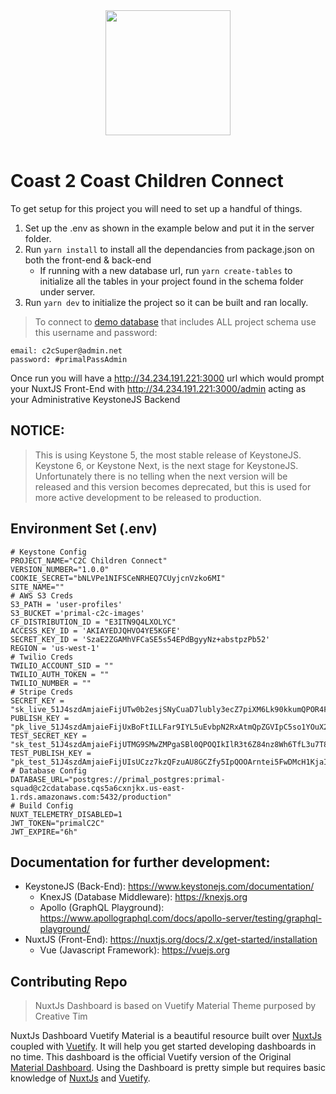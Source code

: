 <div align="center">
<img src="https://primal-c2c-images.s3.amazonaws.com/static/C2Clogowhite.png"  height="200" width="200">
</div>
<br>

# Coast 2 Coast Children Connect

To get setup for this project you will need to set up a handful of things.

1. Set up the .env as shown in the example below and put it in the server folder.
2. Run `yarn install` to install all the dependancies from package.json on both the front-end & back-end
   - If running with a new database url, run `yarn create-tables` to initialize all the tables in your project found in the schema folder under server.
3. Run `yarn dev` to initialize the project so it can be built and ran locally.

> To connect to [demo database](postgres://primal_postgres:primal-squad@c2cdatabase.cqs5a6cxnjkx.us-east-1.rds.amazonaws.com:5432/development) that includes ALL project schema use this username and password:

```
email: c2cSuper@admin.net
password: #primalPassAdmin
```

Once run you will have a http://34.234.191.221:3000 url which would prompt your NuxtJS Front-End with http://34.234.191.221:3000/admin acting as your Administrative KeystoneJS Backend

## NOTICE:

> This is using Keystone 5, the most stable release of KeystoneJS. Keystone 6, or Keystone Next, is the next stage for KeystoneJS. Unfortunately there is no telling when the next version will be released and this version becomes deprecated, but this is used for more active development to be released to production.

## Environment Set (.env)

```
# Keystone Config
PROJECT_NAME="C2C Children Connect"
VERSION_NUMBER="1.0.0"
COOKIE_SECRET="bNLVPe1NIFSCeNRHEQ7CUyjcnVzko6MI"
SITE_NAME=""
# AWS S3 Creds
S3_PATH = 'user-profiles'
S3_BUCKET ='primal-c2c-images'
CF_DISTRIBUTION_ID = "E3ITN9Q4LXOLYC"
ACCESS_KEY_ID = 'AKIAYEDJQHVO4YE5KGFE'
SECRET_KEY_ID = 'SzaE2ZGAMhVFCaSE5s54EPdBgyyNz+abstpzPb52'
REGION = 'us-west-1'
# Twilio Creds
TWILIO_ACCOUNT_SID = ""
TWILIO_AUTH_TOKEN = ""
TWILIO_NUMBER = ""
# Stripe Creds
SECRET_KEY = "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"
PUBLISH_KEY = "pk_live_51J4szdAmjaieFijUxBoFtILLFar9IYL5uEvbpN2RxAtmQpZGVIpC5so1YOuX2SsOxgljq5RilaGIIhq0LlXKSpAf00KBuDXZmn"
TEST_SECRET_KEY = "sk_test_51J4szdAmjaieFijUTMG9SMwZMPgaSBl0QPOQIkIlR3t6Z84nz8Wh6TfL3u7T80OwYrK1YaCnhf5Hp9lc7oghlY8000TnMgyqHg"
TEST_PUBLISH_KEY = "pk_test_51J4szdAmjaieFijUIsUCzz7kzQFzuAU8GCZfy5IpQOOArntei5FwDMcH1KjaIx1W3ONwj9kOEqjcAxcjBwkijTvb00I6ecQHj5"
# Database Config
DATABASE_URL="postgres://primal_postgres:primal-squad@c2cdatabase.cqs5a6cxnjkx.us-east-1.rds.amazonaws.com:5432/production"
# Build Config
NUXT_TELEMETRY_DISABLED=1
JWT_TOKEN="primalC2C"
JWT_EXPIRE="6h"
```

## Documentation for further development:

- KeystoneJS (Back-End): https://www.keystonejs.com/documentation/
  - KnexJS (Database Middleware): https://knexjs.org
  - Apollo (GraphQL Playground): https://www.apollographql.com/docs/apollo-server/testing/graphql-playground/
- NuxtJS (Front-End): https://nuxtjs.org/docs/2.x/get-started/installation
  - Vue (Javascript Framework): https://vuejs.org

## Contributing Repo

> NuxtJs Dashboard is based on Vuetify Material Theme purposed by Creative Tim

NuxtJs Dashboard Vuetify Material is a beautiful resource built over [NuxtJs](https://nuxtjs.org/) coupled with [Vuetify](https://vuetifyjs.com/en/). It will help you get started developing dashboards in no time.
This dashboard is the official Vuetify version of the Original [Material Dashboard](https://www.creative-tim.com/product/material-dashboard). Using the Dashboard is pretty simple but requires basic knowledge of [NuxtJs](https://nuxtjs.org/) and [Vuetify](https://vuetifyjs.com/en/).
